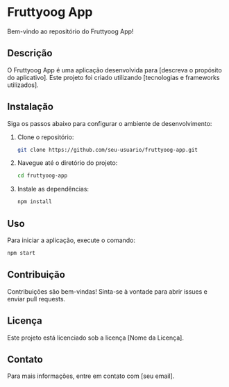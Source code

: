 # Fruttyoog App

Bem-vindo ao repositório do Fruttyoog App!

## Descrição

O Fruttyoog App é uma aplicação desenvolvida para [descreva o propósito do aplicativo]. Este projeto foi criado utilizando [tecnologias e frameworks utilizados].

## Instalação

Siga os passos abaixo para configurar o ambiente de desenvolvimento:

1. Clone o repositório:
    ```bash
    git clone https://github.com/seu-usuario/fruttyoog-app.git
    ```
2. Navegue até o diretório do projeto:
    ```bash
    cd fruttyoog-app
    ```
3. Instale as dependências:
    ```bash
    npm install
    ```

## Uso

Para iniciar a aplicação, execute o comando:
```bash
npm start
```

## Contribuição

Contribuições são bem-vindas! Sinta-se à vontade para abrir issues e enviar pull requests.

## Licença

Este projeto está licenciado sob a licença [Nome da Licença].

## Contato

Para mais informações, entre em contato com [seu email].
